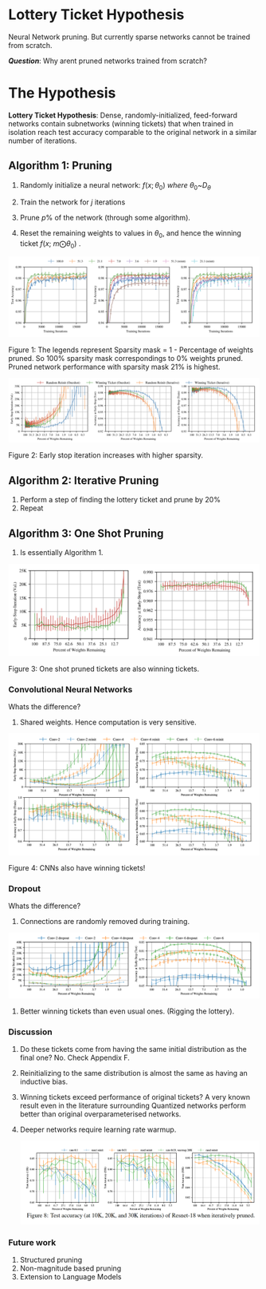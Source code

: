 # Lottery Ticket Hypothesis

Neural Network pruning. But currently sparse networks cannot be trained from scratch.

***Question***: Why arent pruned networks trained from scratch? 

# The Hypothesis

**Lottery Ticket Hypothesis**: Dense, randomly-initialized, feed-forward networks contain subnetworks (winning tickets) that when trained in isolation reach test accuracy comparable to the original network in a similar number of iterations.

## Algorithm 1: Pruning

1. Randomly initialize a neural network: $f(x; \theta_{0}) \ where \ \theta_{0} \text{\textasciitilde} D_{\theta}$ 

2. Train the network for $j$ iterations
3. Prune $p \%$ of the network (through some algorithm).
4. Reset the remaining weights to values in $\theta_{0}$, and hence the winning ticket $f(x;\ m \bigodot \theta_{0})$
.

![Lottery%20Ticket%20Hypothesis%2072c1972c2b9547a1be108c45c99d9774/Screenshot_2020-06-21_at_5.34.14_PM.png](Lottery%20Ticket%20Hypothesis%2072c1972c2b9547a1be108c45c99d9774/Screenshot_2020-06-21_at_5.34.14_PM.png)

Figure 1: The legends represent Sparsity mask = 1 - Percentage of weights pruned. So 100% sparsity mask correspondings to 0% weights pruned. Pruned network performance with sparsity mask 21% is highest.

![Lottery%20Ticket%20Hypothesis%2072c1972c2b9547a1be108c45c99d9774/Screenshot_2020-06-21_at_5.53.44_PM.png](Lottery%20Ticket%20Hypothesis%2072c1972c2b9547a1be108c45c99d9774/Screenshot_2020-06-21_at_5.53.44_PM.png)

Figure 2: Early stop iteration increases with higher sparsity.

## Algorithm 2: Iterative Pruning

1. Perform a step of finding the lottery ticket and prune by 20%
2. Repeat

## Algorithm 3: One Shot Pruning

1. Is essentially Algorithm 1.

![Lottery%20Ticket%20Hypothesis%2072c1972c2b9547a1be108c45c99d9774/Screenshot_2020-06-21_at_5.51.36_PM.png](Lottery%20Ticket%20Hypothesis%2072c1972c2b9547a1be108c45c99d9774/Screenshot_2020-06-21_at_5.51.36_PM.png)

Figure 3: One shot pruned tickets are also winning tickets. 

### Convolutional Neural Networks

Whats the difference?

1. Shared weights. Hence computation is very sensitive.

![Lottery%20Ticket%20Hypothesis%2072c1972c2b9547a1be108c45c99d9774/Screenshot_2020-06-21_at_5.56.32_PM.png](Lottery%20Ticket%20Hypothesis%2072c1972c2b9547a1be108c45c99d9774/Screenshot_2020-06-21_at_5.56.32_PM.png)

Figure 4: CNNs also have winning tickets!

### Dropout

Whats the difference?

1. Connections are randomly removed during training.

![Lottery%20Ticket%20Hypothesis%2072c1972c2b9547a1be108c45c99d9774/Screenshot_2020-06-21_at_6.00.20_PM.png](Lottery%20Ticket%20Hypothesis%2072c1972c2b9547a1be108c45c99d9774/Screenshot_2020-06-21_at_6.00.20_PM.png)

1. Better winning tickets than even usual ones. (Rigging the lottery).

### Discussion

1. Do these tickets come from having the same initial distribution as the final one? No. Check Appendix F.
2. Reinitializing to the same distribution is almost the same as having an inductive bias.
3. Winning tickets exceed performance of original tickets? A very known result even in the literature surrounding Quantized networks perform better than original overparameterised networks.
4. Deeper networks require learning rate warmup.

    ![Lottery%20Ticket%20Hypothesis%2072c1972c2b9547a1be108c45c99d9774/Screenshot_2020-06-21_at_6.07.31_PM.png](Lottery%20Ticket%20Hypothesis%2072c1972c2b9547a1be108c45c99d9774/Screenshot_2020-06-21_at_6.07.31_PM.png)

### Future work

1. Structured pruning
2. Non-magnitude based pruning
3. Extension to Language Models